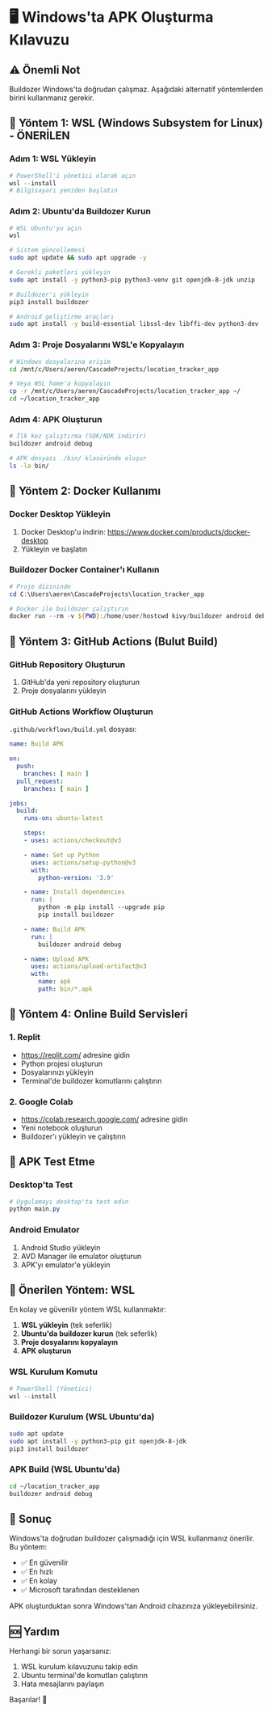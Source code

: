 # 🖥️ Windows'ta APK Oluşturma Kılavuzu

## ⚠️ Önemli Not
Buildozer Windows'ta doğrudan çalışmaz. Aşağıdaki alternatif yöntemlerden birini kullanmanız gerekir.

## 🔧 Yöntem 1: WSL (Windows Subsystem for Linux) - ÖNERİLEN

### Adım 1: WSL Yükleyin
```powershell
# PowerShell'i yönetici olarak açın
wsl --install
# Bilgisayarı yeniden başlatın
```

### Adım 2: Ubuntu'da Buildozer Kurun
```bash
# WSL Ubuntu'yu açın
wsl

# Sistem güncellemesi
sudo apt update && sudo apt upgrade -y

# Gerekli paketleri yükleyin
sudo apt install -y python3-pip python3-venv git openjdk-8-jdk unzip

# Buildozer'ı yükleyin
pip3 install buildozer

# Android geliştirme araçları
sudo apt install -y build-essential libssl-dev libffi-dev python3-dev
```

### Adım 3: Proje Dosyalarını WSL'e Kopyalayın
```bash
# Windows dosyalarına erişim
cd /mnt/c/Users/aeren/CascadeProjects/location_tracker_app

# Veya WSL home'a kopyalayın
cp -r /mnt/c/Users/aeren/CascadeProjects/location_tracker_app ~/
cd ~/location_tracker_app
```

### Adım 4: APK Oluşturun
```bash
# İlk kez çalıştırma (SDK/NDK indirir)
buildozer android debug

# APK dosyası ./bin/ klasöründe oluşur
ls -la bin/
```

## 🔧 Yöntem 2: Docker Kullanımı

### Docker Desktop Yükleyin
1. Docker Desktop'u indirin: https://www.docker.com/products/docker-desktop
2. Yükleyin ve başlatın

### Buildozer Docker Container'ı Kullanın
```powershell
# Proje dizininde
cd C:\Users\aeren\CascadeProjects\location_tracker_app

# Docker ile buildozer çalıştırın
docker run --rm -v ${PWD}:/home/user/hostcwd kivy/buildozer android debug
```

## 🔧 Yöntem 3: GitHub Actions (Bulut Build)

### GitHub Repository Oluşturun
1. GitHub'da yeni repository oluşturun
2. Proje dosyalarını yükleyin

### GitHub Actions Workflow Oluşturun
`.github/workflows/build.yml` dosyası:

```yaml
name: Build APK

on:
  push:
    branches: [ main ]
  pull_request:
    branches: [ main ]

jobs:
  build:
    runs-on: ubuntu-latest

    steps:
    - uses: actions/checkout@v3

    - name: Set up Python
      uses: actions/setup-python@v3
      with:
        python-version: '3.9'

    - name: Install dependencies
      run: |
        python -m pip install --upgrade pip
        pip install buildozer

    - name: Build APK
      run: |
        buildozer android debug

    - name: Upload APK
      uses: actions/upload-artifact@v3
      with:
        name: apk
        path: bin/*.apk
```

## 🔧 Yöntem 4: Online Build Servisleri

### 1. Replit
- https://replit.com/ adresine gidin
- Python projesi oluşturun
- Dosyalarınızı yükleyin
- Terminal'de buildozer komutlarını çalıştırın

### 2. Google Colab
- https://colab.research.google.com/ adresine gidin
- Yeni notebook oluşturun
- Buildozer'ı yükleyin ve çalıştırın

## 📱 APK Test Etme

### Desktop'ta Test
```powershell
# Uygulamayı desktop'ta test edin
python main.py
```

### Android Emulator
1. Android Studio yükleyin
2. AVD Manager ile emulator oluşturun
3. APK'yı emulator'e yükleyin

## 🚀 Önerilen Yöntem: WSL

En kolay ve güvenilir yöntem WSL kullanmaktır:

1. **WSL yükleyin** (tek seferlik)
2. **Ubuntu'da buildozer kurun** (tek seferlik)
3. **Proje dosyalarını kopyalayın**
4. **APK oluşturun**

### WSL Kurulum Komutu
```powershell
# PowerShell (Yönetici)
wsl --install
```

### Buildozer Kurulum (WSL Ubuntu'da)
```bash
sudo apt update
sudo apt install -y python3-pip git openjdk-8-jdk
pip3 install buildozer
```

### APK Build (WSL Ubuntu'da)
```bash
cd ~/location_tracker_app
buildozer android debug
```

## 🎯 Sonuç

Windows'ta doğrudan buildozer çalışmadığı için WSL kullanmanız önerilir. Bu yöntem:
- ✅ En güvenilir
- ✅ En hızlı
- ✅ En kolay
- ✅ Microsoft tarafından desteklenen

APK oluşturduktan sonra Windows'tan Android cihazınıza yükleyebilirsiniz.

## 🆘 Yardım

Herhangi bir sorun yaşarsanız:
1. WSL kurulum kılavuzunu takip edin
2. Ubuntu terminal'de komutları çalıştırın
3. Hata mesajlarını paylaşın

Başarılar! 🚀
